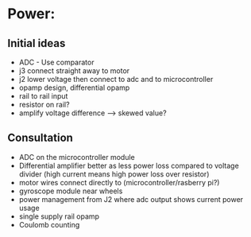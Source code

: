 # Power:
## Initial ideas
- ADC - Use comparator
- j3 connect straight away to motor
- j2 lower voltage then connect to adc and to microcontroller
- opamp design, differential opamp
- rail to rail input
- resistor on rail?
- amplify voltage difference --> skewed value?
## Consultation
- ADC on the microcontroller module
- Differential amplifier better as less power loss compared to voltage divider (high current means high power loss over resistor)
- motor wires connect directly to (microcontroller/rasberry pi?)
- gyroscope module near wheels
- power management from J2 where adc output shows current power usage
- single supply rail opamp
- Coulomb counting
